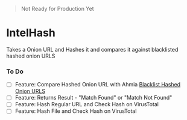 > Not Ready for Production Yet


# IntelHash
Takes a Onion URL and Hashes it and compares it against blacklisted hashed onion URLS



### To Do

- [ ] Feature: Compare Hashed Onion URL with Ahmia [Blacklist Hashed Onion URLS](https://ahmia.fi/blacklist/banned/)
- [ ] Feature: Returns Result - "Match Found" or "Match Not Found"
- [ ] Feature: Hash Regular URL and Check Hash on VirusTotal
- [ ] Feature: Hash File and Check Hash on VirusTotal